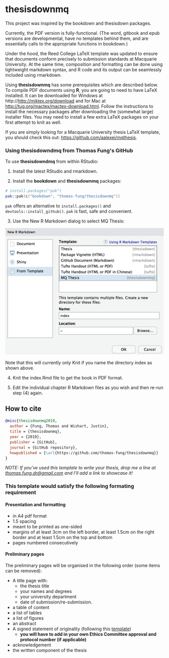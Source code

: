 # thesisdownmq

This project was inspired by the bookdown and thesisdown packages.

Currently, the PDF version is fully-functional. (The word, gitbook and epub versions are developmental, have no templates behind them, and are essentially calls to the appropriate functions in bookdown.)

Under the hood, the Reed College LaTeX template was updated to ensure that documents conform precisely to submission standards at Macquarie University. At the same time, composition and formatting can be done using lightweight markdown syntax, and R code and its output can be seamlessly included using rmarkdown.

Using **thesisdownmq** has some prerequisites which are described below. To compile PDF documents using **R**, you are going to need to have LaTeX installed. It can be downloaded for Windows at http://http://miktex.org/download and for Mac at http://tug.org/mactex/mactex-download.html. Follow the instructions to install the necessary packages after downloading the (somewhat large) installer files. You may need to install a few extra LaTeX packages on your first attempt to knit as well.

If you are simply looking for a Macquarie University thesis LaTeX template, you should check this out: https://github.com/aalexei/mqthesis.

### Using thesisdowndmq from Thomas Fung's GitHub

To use **thesisdowndmq** from within RStudio:

1) Install the latest RStudio and rmarkdown.

2) Install the **bookdown** and **thesisdownmq** packages:

```S
# install.packages("pak")
pak::pak(c("bookdown", "thomas-fung/thesisdownmq"))
```

`pak` offers an alternative to `install.packages()` and `devtools::install_github()`. `pak` is fast, safe and convenient.

3) Use the New R Markdown dialog to select MQ Thesis:

![New R Markdown](thesis_rmd.png)

Note that this will currently only Knit if you name the directory index as shown above.

4) Knit the index.Rmd file to get the book in PDF format.

5) Edit the individual chapter R Markdown files as you wish and then re-run step (4) again.

## How to cite 

```bibtex
@misc{thesisdownmq2019,
  author = {Fung, Thomas and Wishart, Justin},
  title = {thesisdownmq},
  year = {2019},
  publisher = {GitHub},
  journal = {GitHub repository},
  howpublished = {\url{https://github.com/thomas-fung/thesisdownmq}}
}
```

*NOTE: If you've used this template to write your thesis, drop me a line at thomas.fung.dr@gmail.com and I'll add a link to showcase it!*

### This template would satisfy the following formating requirement 

#### Presentation and formatting
- in A4 pdf format
- 1.5 spacing
- meant to be printed as one-sided
- margins of at least 3cm on the left border, at least 1.5cm on the right border and at least 1.5cm on the top and bottom
- pages numbered consecutively


#### Preliminary pages

The preliminary pages will be organised in the following order (some items can be removed):

- A title page with:
    - the thesis title
    - your names and degrees
    - your university department
    - date of submission/re-submission.
- a table of content
- a list of tables
- a list of figures
- an abstract 
- A signed statement of originality (following this [template](https://students.mq.edu.au/__data/assets/word_doc/0004/1141276/statement-of-originality-example.docx))
    - **you will have to add in your own Ethics Committee approval and protocol number (if applicable)**
- acknowledgement
- the written component of the thesis

